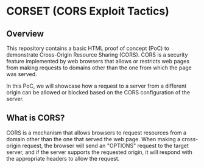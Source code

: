 # CORSET (CORS Exploit Tactics)

## Overview

This repository contains a basic HTML proof of concept (PoC) to demonstrate Cross-Origin Resource Sharing (CORS). CORS is a security feature implemented by web browsers that allows or restricts web pages from making requests to domains other than the one from which the page was served.

In this PoC, we will showcase how a request to a server from a different origin can be allowed or blocked based on the CORS configuration of the server.

## What is CORS?

CORS is a mechanism that allows browsers to request resources from a domain other than the one that served the web page. When making a cross-origin request, the browser will send an "OPTIONS" request to the target server, and if the server supports the requested origin, it will respond with the appropriate headers to allow the request.
